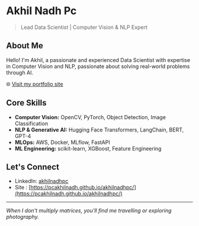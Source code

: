 # Akhil Nadh Pc

> Lead Data Scientist | Computer Vision & NLP Expert

## About Me

Hello! I'm Akhil, a passionate and experienced Data Scientist with expertise in Computer Vision and NLP, passionate about solving real-world problems through AI.

🌐 [Visit my portfolio site](https://pcakhilnadh.github.io/)

## Core Skills

- **Computer Vision:** OpenCV, PyTorch, Object Detection, Image Classification
- **NLP & Generative AI:** Hugging Face Transformers, LangChain, BERT, GPT-4
- **MLOps:** AWS, Docker, MLflow, FastAPI
- **ML Engineering:** scikit-learn, XGBoost, Feature Engineering

 

## Let's Connect

- LinkedIn: [akhilnadhpc](https://linkedin.com/in/akhilnadhpc)
- Site    : [https://pcakhilnadh.github.io/akhilnadhpc/](https://pcakhilnadh.github.io/akhilnadhpc/)

---

*When I don't multiply matrices, you'll find me travelling or exploring photography.*
